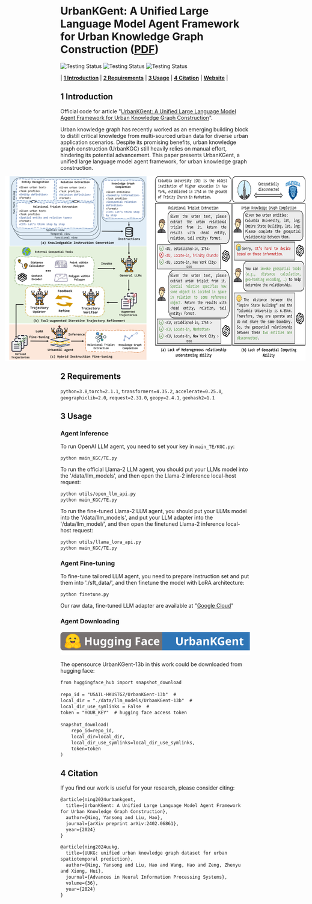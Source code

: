# UrbanKGent: A Unified Large Language Model Agent Framework for Urban Knowledge Graph Construction ([PDF](https://arxiv.org/pdf/2402.06861.pdf))

<p align="center">

![Testing Status](https://img.shields.io/badge/docs-in_progress-green)
![Testing Status](https://img.shields.io/badge/pypi_package-in_progress-green)
![Testing Status](https://img.shields.io/badge/license-MIT-blue)
</p>

<p align="center">

| **[1 Introduction](#introduction)** 
| **[2 Requirements](#requirements)**
| **[3 Usage](#usage)**
| **[4 Citation](#citation)**
| **[Website](https://htmlpreview.github.io/?https://raw.githubusercontent.com/usail-hkust/UrbanKGent/main/UrbanKGent%20Demo/index.html)** |

</p>

<a id="introduction"></a>
## 1 Introduction

Official code for article "[UrbanKGent: A Unified Large Language Model Agent Framework for Urban Knowledge Graph Construction](https://arxiv.org/pdf/2402.06861.pdf)".

Urban knowledge graph has recently worked as an emerging building block to distill critical knowledge from multi-sourced urban data for diverse urban application scenarios. Despite its promising benefits, urban knowledge graph construction (UrbanKGC) still heavily relies on manual effort, hindering its potential advancement. This paper presents UrbanKGent, a unified large language model agent framework, for urban knowledge graph construction.

<div style="display: flex; justify-content: center;">
  <img src="https://github.com/usail-hkust/UrbanKGent/blob/main/UrbanKGent%20Demo/img/model.png" width="400">
  <img src="https://github.com/usail-hkust/UrbanKGent/blob/main/UrbanKGent%20Demo/img/intro.png" width="400">
</div>


<a id="requirements"></a>
## 2 Requirements

`python=3.8`,`torch=2.1.1`, `transformers=4.35.2`, `accelerate=0.25.0`, `geographiclib=2.0`, `request=2.31.0`,  `geopy=2.4.1`, `geohash2=1.1`

<a id="usage"></a>

## 3 Usage

### Agent Inference
To run OpenAI LLM agent, you need to set your key in `main_TE/KGC.py`:

```
python main_KGC/TE.py
```

To run the official Llama-2 LLM agent, you should put your LLMs model into the '/data/llm_models', and then open the Llama-2 inference local-host request: 

```
python utils/open_llm_api.py
python main_KGC/TE.py
```
To run the fine-tuned Llama-2 LLM agent, you should put your LLMs model into the '/data/llm_models', and put your LLM adapter into the '/data/llm_model/', and then open the finetuned Llama-2 inference local-host request: 
```
python utils/llama_lora_api.py
python main_KGC/TE.py
```

### Agent Fine-tuning
To fine-tune tailored LLM agent, you need to prepare instruction set and put them into './sft_data/', and then finetune the model with LoRA architecture:
```
python finetune.py
```

Our raw data, fine-tuned LLM adapter are available at "[Google Cloud](https://drive.google.com/drive/folders/1OLK1_8qN_1hNDaBzxPoTkYP5ppIfWXVI?usp=sharing)"

### Agent Downloading
[![Testing Status](https://github.com/usail-hkust/UrbanKGent/blob/main/UrbanKGent%20Demo/img/hugging%20face%20urbankgent.svg)](https://huggingface.co/USAIL-HKUSTGZ/UrbanKGent-13b)

The opensource UrbanKGent-13b in this work could be downloaded from hugging face:
```
from huggingface_hub import snapshot_download

repo_id = "USAIL-HKUSTGZ/UrbanKGent-13b"  # 
local_dir = "./data/llm_models/UrbanKGent-13b"  # 
local_dir_use_symlinks = False  #
token = "YOUR_KEY"  # hugging face access token

snapshot_download(
    repo_id=repo_id,
    local_dir=local_dir,
    local_dir_use_symlinks=local_dir_use_symlinks,
    token=token
)
```

## 4 Citation

If you find our work is useful for your research, please consider citing:

```
@article{ning2024urbankgent,
  title={UrbanKGent: A Unified Large Language Model Agent Framework for Urban Knowledge Graph Construction},
  author={Ning, Yansong and Liu, Hao},
  journal={arXiv preprint arXiv:2402.06861},
  year={2024}
}
```

```
@article{ning2024uukg,
  title={UUKG: unified urban knowledge graph dataset for urban spatiotemporal prediction},
  author={Ning, Yansong and Liu, Hao and Wang, Hao and Zeng, Zhenyu and Xiong, Hui},
  journal={Advances in Neural Information Processing Systems},
  volume={36},
  year={2024}
}
```
